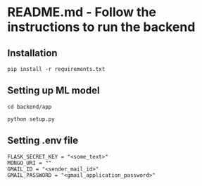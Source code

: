 # README.md - Follow the instructions to run the backend

## Installation

```
pip install -r requirements.txt
```

## Setting up ML model

```
cd backend/app
```

```
python setup.py
```

## Setting .env file

```
FLASK_SECRET_KEY = "<some_text>"
MONGO_URI = ""
GMAIL_ID = "<sender_mail_id>"
GMAIL_PASSWORD = "<gmail_application_password>"
```
